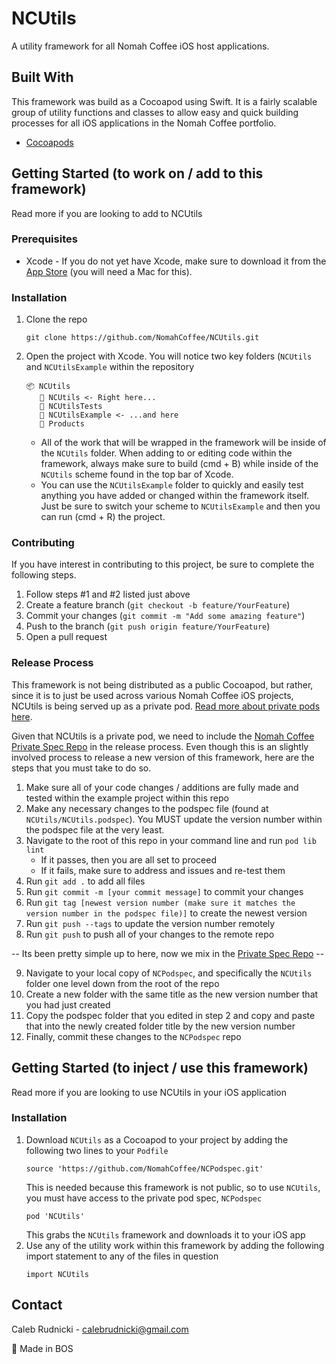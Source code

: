 # NCUtils

A utility framework for all Nomah Coffee iOS host applications.

## Built With

This framework was build as a Cocoapod using Swift. It is a fairly scalable group of utility functions and classes to allow easy and quick building processes for all iOS applications in the Nomah Coffee portfolio.
* [Cocoapods](https://cocoapods.org)

## Getting Started (to work on / add to this framework)

Read more if you are looking to add to NCUtils

### Prerequisites

* Xcode - If you do not yet have Xcode, make sure to download it from the [App Store](https://apps.apple.com/us/app/xcode/id497799835?mt=12) (you will need a Mac for this).

### Installation

1. Clone the repo
   ```
   git clone https://github.com/NomahCoffee/NCUtils.git
   ``` 
2. Open the project with Xcode. You will notice two key folders (`NCUtils` and `NCUtilsExample` within the repository
   ```
   📦 NCUtils
      📂 NCUtils <- Right here...
      📂 NCUtilsTests
      📂 NCUtilsExample <- ...and here
      📄 Products
   ```
   * All of the work that will be wrapped in the framework will be inside of the `NCUtils` folder. When adding to or editing code within the framework, always make sure to build (cmd + B) while inside of the `NCUtils` scheme found in the top bar of Xcode.
   * You can use the `NCUtilsExample` folder to quickly and easily test anything you have added or changed within the framework itself. Just be sure to switch your scheme to `NCUtilsExample` and then you can run (cmd + R) the project.

### Contributing

If you have interest in contributing to this project, be sure to complete the following steps.
1. Follow steps #1 and #2 listed just above
2. Create a feature branch (`git checkout -b feature/YourFeature`)
3. Commit your changes (`git commit -m "Add some amazing feature"`)
4. Push to the branch (`git push origin feature/YourFeature`)
5. Open a pull request

### Release Process

This framework is not being distributed as a public Cocoapod, but rather, since it is to just be used across various Nomah Coffee iOS projects, NCUtils is being served up as a private pod. [Read more about private pods here](https://guides.cocoapods.org/making/private-cocoapods.html).

Given that NCUtils is a private pod, we need to include the [Nomah Coffee Private Spec Repo](https://github.com/NomahCoffee/NCPodspec) in the release process. Even though this is an slightly involved process to release a new version of this framework, here are the steps that you must take to do so.

1. Make sure all of your code changes / additions are fully made and tested within the example project within this repo
2. Make any necessary changes to the podspec file (found at `NCUtils/NCUtils.podspec`). You MUST update the version number within the podspec file at the very least.
3. Navigate to the root of this repo in your command line and run `pod lib lint`
   * If it passes, then you are all set to proceed
   * If it fails, make sure to address and issues and re-test them
4. Run `git add .` to add all files
5. Run `git commit -m [your commit message]` to commit your changes
6. Run `git tag [newest version number (make sure it matches the version number in the podspec file)]` to create the newest version
7. Run `git push --tags` to update the version number remotely
8. Run `git push` to push all of your changes to the remote repo

-- Its been pretty simple up to here, now we mix in the [Private Spec Repo](https://github.com/NomahCoffee/NCPodspec) --

9. Navigate to your local copy of `NCPodspec`, and specifically the `NCUtils` folder one level down from the root of the repo
10. Create a new folder with the same title as the new version number that you had just created
11. Copy the podspec folder that you edited in step 2 and copy and paste that into the newly created folder title by the new version number
12. Finally, commit these changes to the `NCPodspec` repo

## Getting Started (to inject / use this framework)

Read more if you are looking to use NCUtils in your iOS application

### Installation

1. Download `NCUtils` as a Cocoapod to your project by adding the following two lines to your `Podfile`
   ```
   source 'https://github.com/NomahCoffee/NCPodspec.git'
   ```
   This is needed because this framework is not public, so to use `NCUtils`, you must have access to the private pod spec, `NCPodspec`
   ```
   pod 'NCUtils'
   ``` 
   This grabs the `NCUtils` framework and downloads it to your iOS app
2. Use any of the utility work within this framework by adding the following import statement to any of the files in question
   ```
   import NCUtils
   ```
   
## Contact

Caleb Rudnicki - calebrudnicki@gmail.com

📍 Made in BOS
